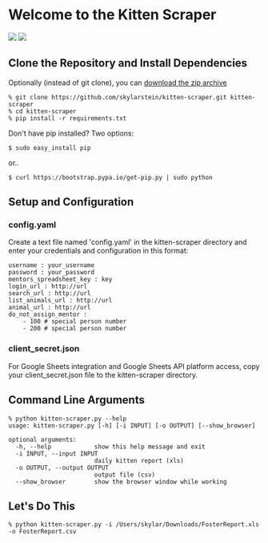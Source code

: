 # Welcome to the Kitten Scraper

![](https://img.shields.io/badge/platform-macOS-brightgreen.svg)
![](https://img.shields.io/badge/Python-2.7.x,%203.6.x-brightgreen.svg)

## Clone the Repository and Install Dependencies

Optionally (instead of git clone), you can [download the zip archive](https://github.com/skylarstein/kitten-scraper/archive/master.zip)

```
% git clone https://github.com/skylarstein/kitten-scraper.git kitten-scraper
% cd kitten-scraper
% pip install -r requirements.txt
```
Don't have pip installed? Two options:

```
$ sudo easy_install pip
```
or..
```
$ curl https://bootstrap.pypa.io/get-pip.py | sudo python
```

## Setup and Configuration

### config.yaml
Create a text file named 'config.yaml' in the kitten-scraper directory and enter your credentials and configuration in this format:

```
username : your_username
password : your_password
mentors_spreadsheet_key : key
login_url : http://url
search_url : http://url
list_animals_url : http://url
animal_url : http://url
do_not_assign_mentor : 
    - 100 # special person number
    - 200 # special person number
```
### client_secret.json

For Google Sheets integration and Google Sheets API platform access, copy your client_secret.json file to the kitten-scraper directory.

## Command Line Arguments

```
% python kitten-scraper.py --help
usage: kitten-scraper.py [-h] [-i INPUT] [-o OUTPUT] [--show_browser]

optional arguments:
  -h, --help            show this help message and exit
  -i INPUT, --input INPUT
                        daily kitten report (xls)
  -o OUTPUT, --output OUTPUT
                        output file (csv)
  --show_browser        show the browser window while working
```
## Let's Do This

```
% python kitten-scraper.py -i /Users/skylar/Downloads/FosterReport.xls -o FosterReport.csv